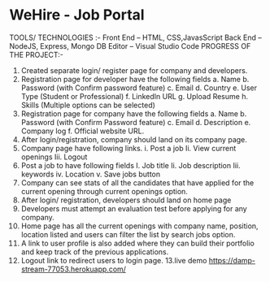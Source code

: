 # WeHire - Job Portal

 TOOLS/ TECHNOLOGIES :- Front End – HTML, CSS,JavasScript
   Back End – NodeJS, Express, Mongo DB
    Editor – Visual Studio Code
PROGRESS OF THE PROJECT:-
1.	Created separate login/ register page for company and developers.
2.	Registration page for developer have the following fields a. Name b. Password (with Confirm password feature) c. Email d. Country e. User Type (Student or Professional) f. LinkedIn URL g. Upload Resume h. Skills (Multiple options can be selected)
3.	Registration page for company have the following fields a. Name b. Password (with Confirm Password feature) c. Email d. Description e. Company log f. Official website URL.
4.	After login/registration, company should land on its company page.
5.	Company page have following links.
          i. Post a job
          Ii. View current openings
          Iii. Logout
6.	Post a job to have following fields
         I. Job title
         Ii. Job description
         Iii. keywords
         iv. Location
         v. Save jobs button
7.	Company can see stats of all the candidates that have applied for the current opening through current openings option.
8.	After login/ registration, developers should land on home page
9.	Developers must attempt an evaluation test before applying for any company.
10.	Home page has all the current openings with company name, position, location listed and users can filter the list by search jobs option. 
11.	A link to user profile is also added where they can build their portfolio and keep track of the previous applications.
12.	Logout link to redirect users to login page. 
13.live demo  https://damp-stream-77053.herokuapp.com/
